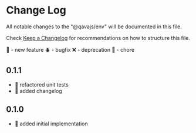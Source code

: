 # Change Log

All notable changes to the "@qavajs/env" will be documented in this file.

Check [Keep a Changelog](http://keepachangelog.com/) for recommendations on how to structure this file.

:rocket: - new feature
:beetle: - bugfix
:x: - deprecation
:pencil: - chore

## 0.1.1
- :pencil: refactored unit tests
- :pencil: added changelog

## 0.1.0
- :rocket: added initial implementation

